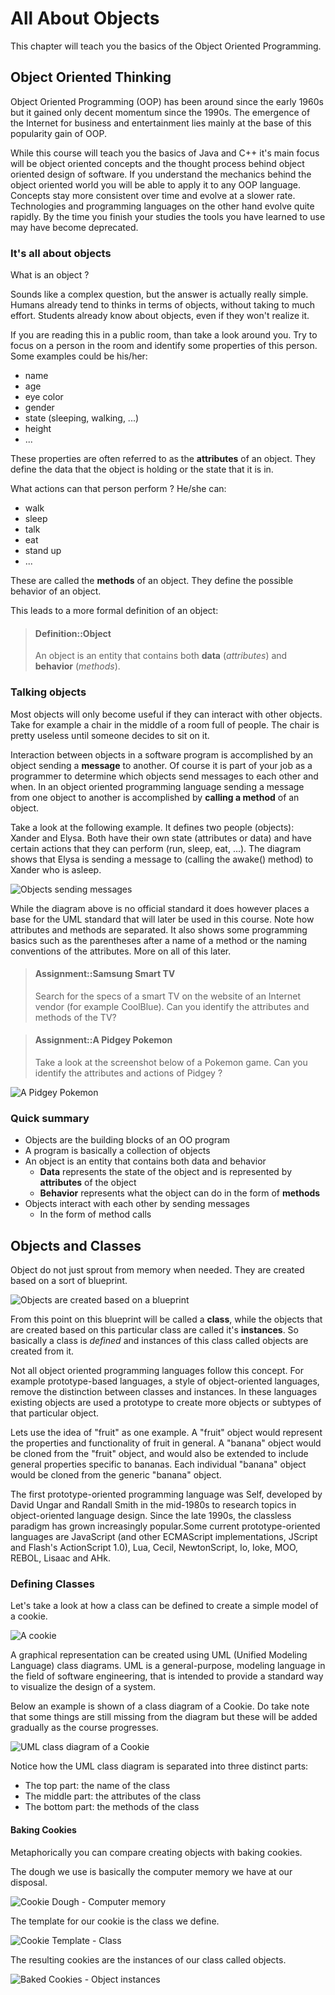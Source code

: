 <!-- toc -->

# All About Objects

This chapter will teach you the basics of the Object Oriented Programming.

## Object Oriented Thinking

Object Oriented Programming (OOP) has been around since the early 1960s but it gained only decent momentum since the 1990s. The emergence of the Internet for business and entertainment lies mainly at the base of this popularity gain of OOP.

While this course will teach you the basics of Java and C++ it's main focus will be object oriented concepts and the thought process behind object oriented design of software. If you understand the mechanics behind the object oriented world you will be able to apply it to any OOP language. Concepts stay more consistent over time and evolve at a slower rate. Technologies and programming languages on the other hand evolve quite rapidly. By the time you finish your studies the tools you have learned to use may have become deprecated.

### It's all about objects

What is an object ?

Sounds like a complex question, but the answer is actually really simple. Humans already tend to thinks in terms of objects, without taking to much effort. Students already know about objects, even if they won't realize it.

If you are reading this in a public room, than take a look around you. Try to focus on a person in the room and identify some properties of this person. Some examples could be his/her:

* name
* age
* eye color
* gender
* state (sleeping, walking, ...)
* height
* ...

These properties are often referred to as the **attributes** of an object. They define the data that the object is holding or the state that it is in.

What actions can that person perform ? He/she can:

* walk
* sleep
* talk
* eat
* stand up
* ...

These are called the **methods** of an object. They define the possible behavior of an object.

This leads to a more formal definition of an object:

> #### Definition::Object
>
>  An object is an entity that contains both **data** (*attributes*) and **behavior** (*methods*).

### Talking objects

Most objects will only become useful if they can interact with other objects. Take for example a chair in the middle of a room full of people. The chair is pretty useless until someone decides to sit on it.

Interaction between objects in a software program is accomplished by an object sending a **message** to another. Of course it is part of your job as a programmer to determine which objects send messages to each other and when. In an object oriented programming language sending a message from one object to another is accomplished by **calling a method** of an object.

Take a look at the following example. It defines two people (objects): Xander and Elysa. Both have their own state (attributes or data) and have certain actions that they can perform (run, sleep, eat, ...). The diagram shows that Elysa is sending a message to (calling the awake() method) to Xander who is asleep.

![Objects sending messages](img/objects_sending_messages.png)

While the diagram above is no official standard it does however places a base for the UML standard that will later be used in this course. Note how attributes and methods are separated. It also shows some programming basics such as the parentheses after a name of a method or the naming conventions of the attributes. More on all of this later.

> #### Assignment::Samsung Smart TV
>
>  Search for the specs of a smart TV on the website of an Internet vendor (for example CoolBlue). Can you identify the attributes and methods of the TV?

> #### Assignment::A Pidgey Pokemon
>
>  Take a look at the screenshot below of a Pokemon game. Can you identify the attributes and actions of Pidgey ?

![A Pidgey Pokemon](img/pokemon_pidgey.jpg)

### Quick summary

* Objects are the building blocks of an OO program
* A program is basically a collection of objects
* An object is an entity that contains both data and behavior
  * **Data** represents the state of the object and is represented by **attributes** of the object
  * **Behavior** represents what the object can do in the form of **methods**
* Objects interact with each other by sending messages
  * In the form of method calls

## Objects and Classes

Object do not just sprout from memory when needed. They are created based on a sort of blueprint.

![Objects are created based on a blueprint](img/object_blueprint.png)

From this point on this blueprint will be called a **class**, while the objects that are created based on this particular class are called it's **instances**. So basically a class is *defined* and instances of this class called objects are created from it.

Not all object oriented programming languages follow this concept. For example prototype-based languages, a style of object-oriented languages, remove the distinction between classes and instances. In these languages existing objects are used a prototype to create more objects or subtypes of that particular object.

Lets use the idea of "fruit" as one example. A "fruit" object would represent the properties and functionality of fruit in general. A "banana" object would be cloned from the "fruit" object, and would also be extended to include general properties specific to bananas. Each individual "banana" object would be cloned from the generic "banana" object.

The first prototype-oriented programming language was Self, developed by David Ungar and Randall Smith in the mid-1980s to research topics in object-oriented language design. Since the late 1990s, the classless paradigm has grown increasingly popular.Some current prototype-oriented languages are JavaScript (and other ECMAScript implementations, JScript and Flash's ActionScript 1.0), Lua, Cecil, NewtonScript, Io, Ioke, MOO, REBOL, Lisaac and AHk.

### Defining Classes

Let's take a look at how a class can be defined to create a simple model of a cookie.

![A cookie](img/cookie.jpg)

A graphical representation can be created using UML (Unified Modeling Language) class diagrams. UML is a general-purpose, modeling language in the field of software engineering, that is intended to provide a standard way to visualize the design of a system.

Below an example is shown of a class diagram of a Cookie. Do take note that some things are still missing from the diagram but these will be added gradually as the course progresses.

![UML class diagram of a Cookie](img/uml_cookie.png)

Notice how the UML class diagram is separated into three distinct parts:

* The top part: the name of the class
* The middle part: the attributes of the class
* The bottom part: the methods of the class

#### Baking Cookies

Metaphorically you can compare creating objects with baking cookies.

The dough we use is basically the computer memory we have at our disposal.

![Cookie Dough - Computer memory](img/dough.jpg)

The template for our cookie is the class we define.

![Cookie Template - Class](img/template.jpg)

The resulting cookies are the instances of our class called objects.

![Baked Cookies - Object instances](img/cookies.jpg)
